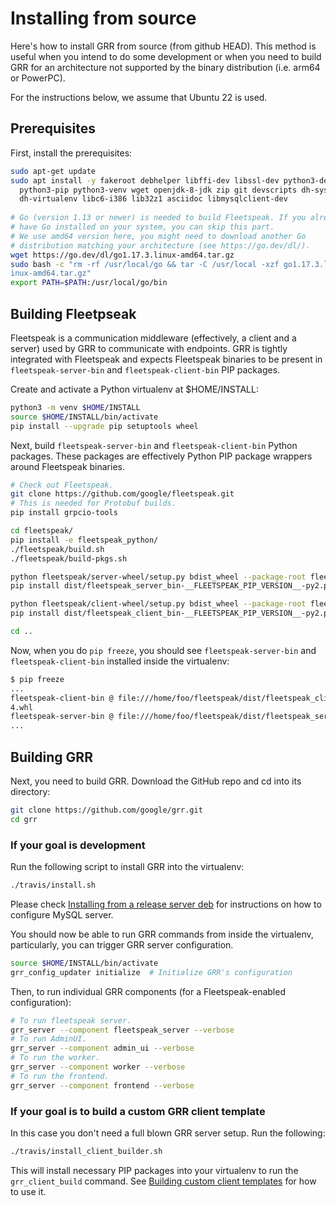 # Installing from source

Here's how to install GRR from source (from github HEAD). This method is useful when you intend to do some development or when you need to build GRR for an architecture not supported by the binary distribution (i.e. arm64 or PowerPC).

For the instructions below, we assume that Ubuntu 22 is used.

## Prerequisites

First, install the prerequisites:

```bash
sudo apt-get update
sudo apt install -y fakeroot debhelper libffi-dev libssl-dev python3-dev \
  python3-pip python3-venv wget openjdk-8-jdk zip git devscripts dh-systemd \
  dh-virtualenv libc6-i386 lib32z1 asciidoc libmysqlclient-dev
  
# Go (version 1.13 or newer) is needed to build Fleetspeak. If you already
# have Go installed on your system, you can skip this part.
# We use amd64 version here, you might need to download another Go
# distribution matching your architecture (see https://go.dev/dl/).
wget https://go.dev/dl/go1.17.3.linux-amd64.tar.gz
sudo bash -c "rm -rf /usr/local/go && tar -C /usr/local -xzf go1.17.3.l
inux-amd64.tar.gz"
export PATH=$PATH:/usr/local/go/bin
```


## Building Fleetpseak

Fleetspeak is a communication middleware (effectively, a client and a server)
used by GRR to communicate with endpoints. GRR is tightly integrated with
Fleetspeak and expects Fleetspeak binaries to be present in
`fleetspeak-server-bin` and `fleetspeak-client-bin` PIP packages.

Create and activate a Python virtualenv at $HOME/INSTALL:

```bash
python3 -m venv $HOME/INSTALL
source $HOME/INSTALL/bin/activate
pip install --upgrade pip setuptools wheel
```

Next, build `fleetspeak-server-bin` and `fleetspeak-client-bin` Python packages. 
These packages are effectively Python PIP package wrappers around Fleetspeak
binaries.

```bash
# Check out Fleetspeak.
git clone https://github.com/google/fleetspeak.git
# This is needed for Protobuf builds.
pip install grpcio-tools

cd fleetspeak/
pip install -e fleetspeak_python/
./fleetspeak/build.sh 
./fleetspeak/build-pkgs.sh 

python fleetspeak/server-wheel/setup.py bdist_wheel --package-root fleetspeak/server-pkg/debian/fleetspeak-server/ --version __FLEETSPEAK_PIP_VERSION__
pip install dist/fleetspeak_server_bin-__FLEETSPEAK_PIP_VERSION__-py2.py3-none-linux_x86_64.whl

python fleetspeak/client-wheel/setup.py bdist_wheel --package-root fleetspeak/client-pkg/debian/fleetspeak-client/ --version __FLEETSPEAK_PIP_VERSION__
pip install dist/fleetspeak_client_bin-__FLEETSPEAK_PIP_VERSION__-py2.py3-none-linux_x86_64.whl

cd ..
```

Now, when you do `pip freeze`, you should see `fleetspeak-server-bin` and `fleetspeak-client-bin` installed inside the virtualenv:

```bash
$ pip freeze
...
fleetspeak-client-bin @ file:///home/foo/fleetspeak/dist/fleetspeak_client_bin-__FLEETSPEAK_PIP_VERSION__-py2.py3-none-linux_x86_6
4.whl
fleetspeak-server-bin @ file:///home/foo/fleetspeak/dist/fleetspeak_server_bin-__FLEETSPEAK_PIP_VERSION__-py2.py3-none-linux_x86_64.whl
...
```

## Building GRR

Next, you need to build GRR. Download the GitHub repo and cd into its directory:

```bash
git clone https://github.com/google/grr.git
cd grr
```

### If your goal is development

Run the following script to install GRR into the virtualenv:

```bash
./travis/install.sh
```

Please check [Installing from a release server deb](./from-release-deb.md) for
instructions on how to configure MySQL server.

You should now be able to run GRR commands from inside the virtualenv,
particularly, you can trigger GRR server configuration.

```bash
source $HOME/INSTALL/bin/activate
grr_config_updater initialize  # Initialize GRR's configuration
```

Then, to run individual GRR components (for a Fleetspeak-enabled configuration):

```bash
# To run fleetspeak server.
grr_server --component fleetspeak_server --verbose
# To run AdminUI.
grr_server --component admin_ui --verbose
# To run the worker.
grr_server --component worker --verbose
# To run the frontend.
grr_server --component frontend --verbose
```

### If your goal is to build a custom GRR client template

In this case you don't need a full blown GRR server setup. Run the following:

```bash
./travis/install_client_builder.sh
```

This will install necessary PIP packages into your virtualenv to run the
`grr_client_build` command. See
[Building custom client templates](../maintaining-and-tuning/building-custom-client-templates.md)
for how to use it.

